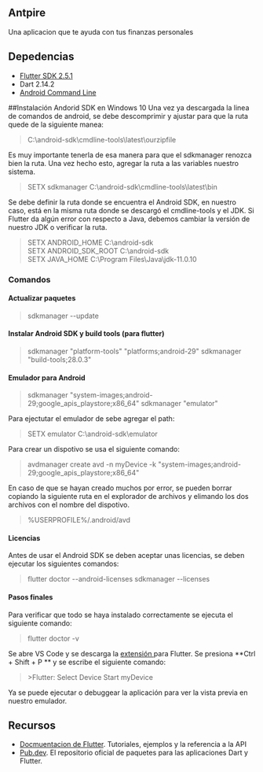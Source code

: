 ## Antpire
Una aplicacion que te ayuda con tus finanzas personales

## Depedencias
- [Flutter SDK 2.5.1](https://flutter.dev/docs/development/tools/sdk/releases "Flutter SDK 2.5.1")
- Dart 2.14.2
- [Android Command Line](http://https://developer.android.com/studio?gclid=EAIaIQobChMI3s6N5JCe8wIVTeG1Ch1-zwq0EAAYASAAEgJlpvD_BwE&gclsrc=aw.ds#downloads "Android Command Line")

##Instalación Andorid SDK en Windows 10
Una vez ya descargada la linea de comandos de android, se debe descomprimir y ajustar para que la ruta quede de la siguiente manea:
> C:\android-sdk\cmdline-tools\latest\ourzipfile

Es muy importante tenerla de esa manera para que el sdkmanager renozca bien la ruta. Una vez hecho esto, agregar la ruta a las variables nuestro sistema.
>SETX sdkmanager C:\android-sdk\cmdline-tools\latest\bin

Se debe definir la ruta donde se encuentra el Android SDK, en nuestro caso, está en la misma ruta donde se descargó el cmdline-tools y el JDK. Si Flutter da algún error con respecto a Java, debemos cambiar la versión de nuestro JDK o verificar la ruta.
>SETX ANDROID_HOME  C:\android-sdk\
SETX ANDROID_SDK_ROOT C:\android-sdk\
SETX JAVA_HOME C:\Program Files\Java\jdk-11.0.10

### Comandos

#### Actualizar paquetes
>sdkmanager \--update

#### Instalar Android SDK y build tools (para flutter)
> sdkmanager "platform-tools" "platforms;android-29"
> sdkmanager "build-tools;28.0.3"

#### Emulador para Android
>sdkmanager "system-images;android-29;google_apis_playstore;x86_64"
>sdkmanager "emulator"

Para ejectutar el emulador de sebe agregar el path:
>SETX emulator C:\android-sdk\emulator

Para crear un dispotivo se usa el siguiente comando:

>avdmanager create avd -n myDevice -k "system-images;android-29;google_apis_playstore;x86_64"

En caso de que se hayan creado muchos por error, se pueden borrar copiando la siguiente ruta en el explorador de archivos y elimando los dos archivos con el nombre del dispotivo.
>%USERPROFILE%/.android/avd

#### Licencias
Antes de usar el Android SDK se deben aceptar unas licencias, se deben ejecutar los siguientes comandos: 
>flutter doctor \--android-licenses
>sdkmanager \--licenses

#### Pasos finales
Para verificar que todo se haya instalado correctamente se ejecuta el siguiente comando:
>flutter doctor -v

Se abre VS Code y se descarga la [extensión ](https://marketplace.visualstudio.com/items?itemName=Dart-Code.flutter "extensión ")para Flutter.  Se presiona **Ctrl + Shift + P ** y se escribe el siguiente comando:
> \>Flutter: Select Device
Start myDevice

Ya se puede ejecutar o debuggear la aplicación  para ver la vista previa en nuestro emulador.

## Recursos
- [Docmuentacion de Flutter](https://flutter.dev/docs). Tutoriales, ejemplos y la referencia a la API
- [Pub.dev](https://pub.dev "Pub.dev"). El repositorio oficial de paquetes para las aplicaciones Dart y Flutter.